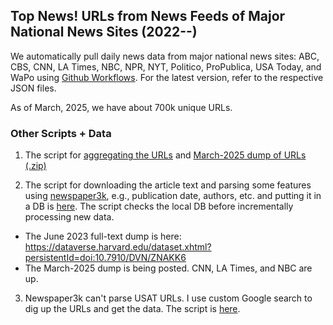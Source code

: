 ## Top News! URLs from News Feeds of Major National News Sites (2022--)

We automatically pull daily news data from major national news sites: ABC,  CBS, CNN, LA Times, NBC, NPR, NYT, Politico, ProPublica, USA Today, and WaPo using [Github Workflows](https://github.com/notnews/top_news/tree/main/.github/workflows). For the latest version, refer to the respective JSON files.

As of March, 2025, we have about 700k unique URLs.

### Other Scripts + Data

1. The script for [aggregating the URLs](https://github.com/notnews/top_news/blob/main/agg/concat_json.py) and [March-2025 dump of URLs (.zip)](https://github.com/notnews/top_news/blob/main/agg/agg_urls.json.zip)
   
2. The script for downloading the article text and parsing some features using [newspaper3k](https://newspaper.readthedocs.io/en/latest/), e.g., publication date, authors, etc. and putting it in a DB is [here](https://github.com/notnews/top_news/blob/main/agg/create_db.py). The script checks the local DB before incrementally processing new data.
  * The June 2023 full-text dump is here: https://dataverse.harvard.edu/dataset.xhtml?persistentId=doi:10.7910/DVN/ZNAKK6
  * The March-2025 dump is being posted. CNN, LA Times, and NBC are up.

3. Newspaper3k can't parse USAT URLs. I use custom Google search to dig up the URLs and get the data. The script is [here](https://github.com/notnews/top_news/blob/main/agg/usat_downloader.py). 
